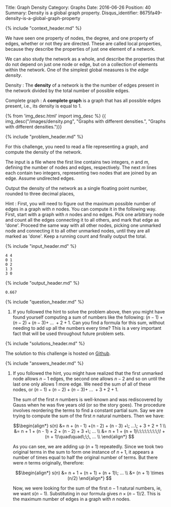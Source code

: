 Title: Graph Density
Category: Graphs
Date: 2016-06-26
Position: 40
Summary: Density is a global graph property.
Disqus_identifier: 8675fa49-density-is-a-global-graph-property

{% include "context_header.md" %}

We have seen one property of nodes, the degree, and one property of edges,
whether or not they are directed. These are called local properties,
because they describe the properties of just one element of a network.

We can also study the network as a whole, and describe the properties that
do not depend on just one node or edge, but on a collection of elements
within the network. One of the simplest global measures is the *edge
density*.

Density
: The **density** of a network is the the number of edges present in the
network divided by the total number of possible edges.

Complete graph
: A **complete graph** is a graph that has all possible edges present,
i.e., its density is equal to $1$.

{% from 'img_desc.html' import img_desc %}
{{ img_desc("/images/density.png",
            "Graphs with different densities.",
            "Graphs with different densities.")}}

{% include "problem_header.md" %}

For this challenge, you need to read a file representing a graph, and
compute the density of the network.

The input is a file where the first line contains two integers, $n$ and
$m$, defining the number of nodes and edges, respectively. The next $m$
lines each contain two integers, representing two nodes that are joined by
an edge. Assume undirected edges.

Output the density of the network as a single floating point number,
rounded to three decimal places,

Hint
: First, you will need to figure out the maximum possible number of edges
in a graph with $n$ nodes. You can compute it in the following way. First,
start with a graph with $n$ nodes and no edges. Pick one arbitrary node and
count all the edges connecting it to all others, and mark that edge as
'done'. Proceed the same way with all other nodes, picking one unmarked
node and connecting it to all other unmarked nodes, until they are all
marked as 'done'. Keep a running count and finally output the total.

{% include "input_header.md" %}

```
4 4
0 1
0 2
1 3
3 0
```

{% include "output_header.md" %}

```
0.667
```

{% include "question_header.md" %}

1. If you followed the hint to solve the problem above, then you might have
   found yourself computing a sum of numbers like the following: $(n - 1) +
   (n - 2) + (n - 3) +\; ...\; + 2 + 1$. Can you find a formula for this
   sum, without needing to add up all the numbers every time? This is a
   very important fact that will be used throughout future problem sets.


{% include "solutions_header.md" %}

The solution to this challenge is hosted on
[Github](https://github.com/leotrs/erdos/blob/master/solutions/graphs/density.py).

{% include "answers_header.md" %}

1. If you followed the hint, you might have realized that the first
    unmarked node allows $n - 1$ edges, the second one allows $n - 2$ and so
    on until the last one only allows $1$ more edge. We need the sum of all
    of these nodes, or $(n - 1) +(n - 2) + (n - 3) +\; ...\; + 3 + 2 + 1$.

    The sum of the first $n$ numbers is well-known and was rediscovered by
    Gauss when he was five years old (or so the story goes). The procedure
    involves reordering the terms to find a constant partial sum. Say we are
    trying to compute the sum of the first $n$ natural numbers.  Then we
    have:

    $$\begin{align*}
    s(n) &= n + (n - 1) +(n - 2) + (n - 3) +\; ...\; + 3 + 2 + 1 \\
         &= n + 1 + (n - 1) + 2 + (n - 2) + 3 +\; ... \\
         &= n + 1 + (n + 1)\:\:\:\:\:\:\:\;\! +(n + 1)\quad\quad\;\;\, ... \\
    \end{align*}
    $$

    As you can see, we are adding up $(n + 1)$ repeatedly. Since we took
    two original terms in the sum to form one instance of $n + 1$, it
    appears a number of times equal to half the original number of terms.
    But there were $n$ terms originally, therefore:

    $$\begin{align*}
    s(n) &= n + 1 + (n + 1) + (n + 1)\; ... \\
         &= (n + 1) \times (n/2)
    \end{align*}
    $$

    Now, we were looking for the sum of the first $n - 1$ natural numbers,
    ie, we want $s(n - 1)$. Substituting in our formula gives
    $n\times(n-1)/2$.  This is the maximum number of edges in a graph with
    $n$ nodes.

